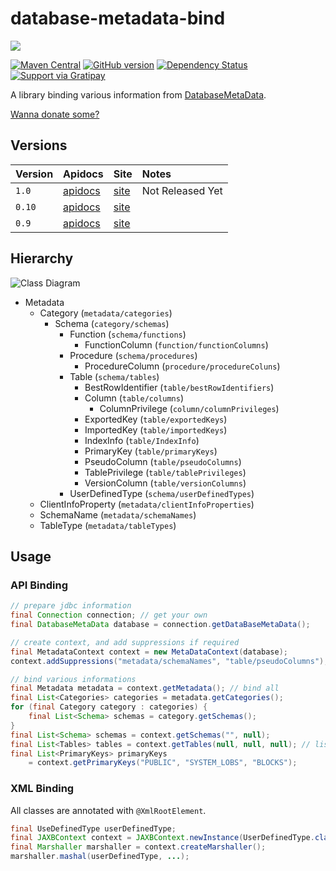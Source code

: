 database-metadata-bind
====================
![](https://travis-ci.org/jinahya/database-metadata-bind.svg?branch=develop)
<!--[![Maven Central](https://img.shields.io/maven-central/v/org.apache.maven/apache-maven.svg)](http://search.maven.org/#search%7Cga%7C1%7Ca%3A%22database-metadata-bind%22)-->
[![Maven Central](https://maven-badges.herokuapp.com/maven-central/com.github.jinahya/database-metadata-bind/badge.svg)](https://maven-badges.herokuapp.com/com.github.jinahya/database-metadata-bind/rsql-parser)
[![GitHub version](https://badge.fury.io/gh/jinahya%2Fdatabase-metadata-bind.svg)](https://badge.fury.io/gh/jinahya%2Fdatabase-metadata-bind)
[![Dependency Status](https://www.versioneye.com/user/projects/563ccf434d415e0018000001/badge.svg?style=flat)](https://www.versioneye.com/user/projects/563ccf434d415e0018000001)
[![Support via Gratipay](https://img.shields.io/gratipay/JSFiddle.svg)](https://gratipay.com/~jinahya/)

A library binding various information from [DatabaseMetaData](http://docs.oracle.com/javase/7/docs/api/java/sql/DatabaseMetaData.html).


[Wanna donate some?](https://www.paypal.com/cgi-bin/webscr?cmd=_donations&business=GWDFLJNSZSEGG&lc=KR&item_name=github&currency_code=USD&bn=PP%2dDonationsBF%3abtn_donateCC_LG%2egif%3aNonHosted)

<!--
### maven
[maven central](http://search.maven.org/#search%7Cgav%7C1%7Cg%3A%22com.github.jinahya%22%20AND%20a%3A%22bit-io%22)
-->

<!--
### jenkins
[jinahya.com/jenkins](https://jinahya.com/jenkins/job/com.github.jinahya%20bit-io/)
-->

## Versions

| Version        | Apidocs | Site | Notes |
| :------        | :------ | :--- | :---- |
| `1.0` | [apidocs](http://jinahya.github.io/database-metadata-bind/site/1.0/apidocs/index.html) | [site](http://jinahya.github.io/database-metadata-bind/site/1.0/index.html)|Not Released Yet|
| `0.10` | [apidocs](http://jinahya.github.io/database-metadata-bind/site/0.10/apidocs/index.html) | [site](http://jinahya.github.io/database-metadata-bind/site/0.10/index.html)||
| `0.9` | [apidocs](http://jinahya.github.io/database-metadata-bind/site/0.9/apidocs/index.html) | [site](http://jinahya.github.io/database-metadata-bind/site/0.9/index.html)||

## Hierarchy
![Class Diagram](http://jinahya.github.io/database-metadata-bind/site/0.10/apidocs/com/github/jinahya/sql/database/metadata/bind/com.github.jinahya.sql.database.metadata.bind.png)
  * Metadata
    * Category (`metadata/categories`)
      * Schema (`category/schemas`)
        * Function (`schema/functions`)
          * FunctionColumn (`function/functionColumns`)
        * Procedure (`schema/procedures`)
          * ProcedureColumn (`procedure/procedureColuns`)
        * Table (`schema/tables`)
          * BestRowIdentifier (`table/bestRowIdentifiers`)
          * Column (`table/columns`)
            * ColumnPrivilege (`column/columnPrivileges`)
          * ExportedKey (`table/exportedKeys`)
          * ImportedKey (`table/importedKeys`)
          * IndexInfo (`table/IndexInfo`)
          * PrimaryKey (`table/primaryKeys`)
          * PseudoColumn (`table/pseudoColumns`)
          * TablePrivilege (`table/tablePrivileges`)
          * VersionColumn (`table/versionColumns`)
        * UserDefinedType (`schema/userDefinedTypes`)
    * ClientInfoProperty (`metadata/clientInfoProperties`)
    * SchemaName (`metadata/schemaNames`)
    * TableType (`metadata/tableTypes`)

## Usage
### API Binding
````java
// prepare jdbc information
final Connection connection; // get your own
final DatabaseMetaData database = connection.getDataBaseMetaData();

// create context, and add suppressions if required
final MetadataContext context = new MetaDataContext(database);
context.addSuppressions("metadata/schemaNames", "table/pseudoColumns");

// bind various informations
final Metadata metadata = context.getMetadata(); // bind all
final List<Categories> categories = metadata.getCategories();
for (final Category category : categories) {
    final List<Schema> schemas = category.getSchemas();
}
final List<Schema> schemas = context.getSchemas("", null);
final List<Tables> tables = context.getTables(null, null, null); // list all tables
final List<PrimaryKeys> primaryKeys
    = context.getPrimaryKeys("PUBLIC", "SYSTEM_LOBS", "BLOCKS");
````
### XML Binding
All classes are annotated with `@XmlRootElement`.
````java
final UseDefinedType userDefinedType;
final JAXBContext context = JAXBContext.newInstance(UserDefinedType.class);
final Marshaller marshaller = context.createMarshaller();
marshaller.mashal(userDefinedType, ...);
````
